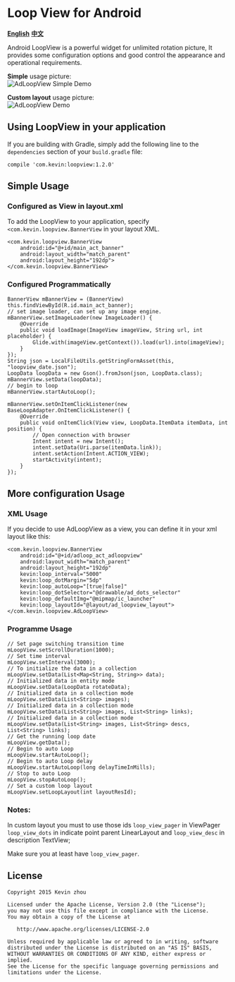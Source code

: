 
# Loop View for Android
**[English](https://github.com/xuehuayous/Android-LoopView)** **[中文](https://github.com/xuehuayous/Android-LoopView/blob/master/README-zh.md)**

Android LoopView is a powerful widget for unlimited rotation picture, It provides some configuration options and good control the appearance and operational requirements.

**Simple** usage picture:  
![AdLoopView Simple Demo](https://raw.githubusercontent.com/xuehuayous/Android-LoopView/master/loopview_ad_simple.gif)

**Custom layout** usage picture:  
![AdLoopView Demo](https://raw.githubusercontent.com/xuehuayous/Android-LoopView/master/loopview_ad_custom.gif)

## Using LoopView in your application

If you are building with Gradle, simply add the following line to the `dependencies` section of your `build.gradle` file:

```
compile 'com.kevin:loopview:1.2.0'
```

## Simple Usage ##

### Configured as View in layout.xml ###
To add the LoopView to your application, specify `<com.kevin.loopview.BannerView` in your layout XML.

```
<com.kevin.loopview.BannerView
    android:id="@+id/main_act_banner"
    android:layout_width="match_parent"
    android:layout_height="192dp">
</com.kevin.loopview.BannerView>
```

### Configured Programmatically ###

```
BannerView mBannerView = (BannerView) this.findViewById(R.id.main_act_banner);
// set image loader, can set up any image engine.
mBannerView.setImageLoader(new ImageLoader() {
    @Override
    public void loadImage(ImageView imageView, String url, int placeholder) {
        Glide.with(imageView.getContext()).load(url).into(imageView);
    }
});
String json = LocalFileUtils.getStringFormAsset(this, "loopview_date.json");
LoopData loopData = new Gson().fromJson(json, LoopData.class);
mBannerView.setData(loopData);
// begin to loop
mBannerView.startAutoLoop();

mBannerView.setOnItemClickListener(new BaseLoopAdapter.OnItemClickListener() {
    @Override
    public void onItemClick(View view, LoopData.ItemData itemData, int position) {
        // Open connection with browser
        Intent intent = new Intent();
        intent.setData(Uri.parse(itemData.link));
        intent.setAction(Intent.ACTION_VIEW);
        startActivity(intent);
    }
});
```

## More configuration Usage ##

### XML Usage ###

If you decide to use AdLoopView as a view, you can define it in your xml layout like this:

    <com.kevin.loopview.BannerView
        android:id="@+id/adloop_act_adloopview"
        android:layout_width="match_parent"
        android:layout_height="192dp"
        kevin:loop_interval="5000"
        kevin:loop_dotMargin="5dp"
        kevin:loop_autoLoop="[true|false]"
        kevin:loop_dotSelector="@drawable/ad_dots_selector"
		kevin:loop_defaultImg="@mipmap/ic_launcher"
		kevin:loop_layoutId="@layout/ad_loopview_layout">
    </com.kevin.loopview.AdLoopView>

### Programme Usage ###

	// Set page switching transition time
	mLoopView.setScrollDuration(1000);
	// Set time interval
	mLoopView.setInterval(3000);
	// To initialize the data in a collection
	mLoopView.setData(List<Map<String, String>> data);
	// Initialized data in entity mode
	mLoopView.setData(LoopData rotateData);
    // Initialized data in a collection mode
    mLoopView.setData(List<String> images);
    // Initialized data in a collection mode
    mLoopView.setData(List<String> images, List<String> links);
    // Initialized data in a collection mode
    mLoopView.setData(List<String> images, List<String> descs, List<String> links);
	// Get the running loop date
	mLoopView.getData();
	// Begin to auto Loop
	mLoopView.startAutoLoop();
	// Begin to auto Loop delay
	mLoopView.startAutoLoop(long delayTimeInMills);
	// Stop to auto Loop
	mLoopView.stopAutoLoop();
	// Set a custom loop layout
	mLoopView.setLoopLayout(int layoutResId);

### Notes: ###

In custom layout you must to use those ids `loop_view_pager` in ViewPager `loop_view_dots` in indicate point parent LinearLayout and `loop_view_desc` in description TextView;

Make sure you at least have `loop_view_pager`.

## License

    Copyright 2015 Kevin zhou

    Licensed under the Apache License, Version 2.0 (the "License");
    you may not use this file except in compliance with the License.
    You may obtain a copy of the License at

       http://www.apache.org/licenses/LICENSE-2.0

    Unless required by applicable law or agreed to in writing, software
    distributed under the License is distributed on an "AS IS" BASIS,
    WITHOUT WARRANTIES OR CONDITIONS OF ANY KIND, either express or implied.
    See the License for the specific language governing permissions and
    limitations under the License.